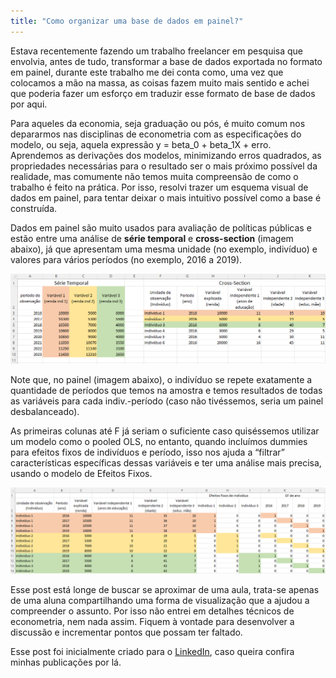 ```yaml
---
title: "Como organizar uma base de dados em painel?"
---
```


Estava recentemente fazendo um trabalho freelancer em pesquisa que envolvia, antes de tudo, transformar a base de dados exportada no formato em painel, durante este trabalho me dei conta como, uma vez que colocamos a mão na massa, as coisas fazem muito mais sentido e achei que poderia fazer um esforço em traduzir esse formato de base de dados por aqui.

Para aqueles da economia, seja graduação ou pós, é muito comum nos depararmos nas disciplinas de econometria com as especificações do modelo, ou seja, aquela expressão y = beta_0 + beta_1X + erro. Aprendemos as derivações dos modelos, minimizando erros quadrados, as propriedades necessárias para o resultado ser o mais próximo possível da realidade, mas comumente não temos muita compreensão de como o trabalho é feito na prática. Por isso, resolvi trazer um esquema visual de dados em painel, para tentar deixar o mais intuitivo possível como a base é construída.

Dados em painel são muito usados para avaliação de políticas públicas e estão entre uma análise de **série temporal** e **cross-section** (imagem abaixo), já que apresentam uma mesma unidade (no exemplo, indivíduo) e valores para vários períodos (no exemplo, 2016 a 2019). 

![print](/assets/print-st-cs.png)

Note que, no painel (imagem abaixo), o indivíduo se repete exatamente a quantidade de períodos que temos na amostra e temos resultados de todas as variáveis para cada indiv.-período (caso não tivéssemos, seria um painel desbalanceado).

As primeiras colunas até F já seriam o suficiente caso quiséssemos utilizar um modelo como o pooled OLS, no entanto, quando incluímos dummies para efeitos fixos de indivíduos e período, isso nos ajuda a “filtrar” características específicas dessas variáveis e ter uma análise mais precisa, usando o modelo de Efeitos Fixos.

![print](/assets/print-painel.png)

Esse post está longe de buscar se aproximar de uma aula, trata-se apenas de uma aluna compartilhando uma forma de visualização que a ajudou a compreender o assunto. Por isso não entrei em detalhes técnicos de econometria, nem nada assim. Fiquem à vontade para desenvolver a discussão e incrementar pontos que possam ter faltado.

Esse post foi inicialmente criado para o [LinkedIn](https://www.linkedin.com/in/natalia-sarellas/), caso queira confira minhas publicações por lá.

